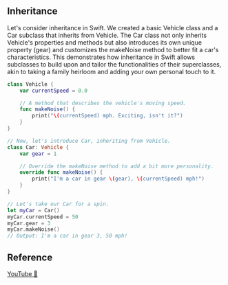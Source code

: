 ## Inheritance

Let's consider inheritance in Swift. We created a basic Vehicle class and a Car subclass that inherits from Vehicle. The Car class not only inherits Vehicle's properties and methods but also introduces its own unique property (gear) and customizes the makeNoise method to better fit a car's characteristics. This demonstrates how inheritance in Swift allows subclasses to build upon and tailor the functionalities of their superclasses, akin to taking a family heirloom and adding your own personal touch to it.

```swift
class Vehicle {
    var currentSpeed = 0.0

    // A method that describes the vehicle's moving speed.
    func makeNoise() {
        print("\(currentSpeed) mph. Exciting, isn't it?")
    }
}

// Now, let's introduce Car, inheriting from Vehicle.
class Car: Vehicle {
    var gear = 1

    // Override the makeNoise method to add a bit more personality.
    override func makeNoise() {
        print("I'm a car in gear \(gear), \(currentSpeed) mph!")
    }
}

// Let's take our Car for a spin.
let myCar = Car()
myCar.currentSpeed = 50
myCar.gear = 3
myCar.makeNoise()
// Output: I'm a car in gear 3, 50 mph!
```

## Reference

[YouTube 👀](https://youtube.com/shorts/7O5-aZJsSeA?feature=share)